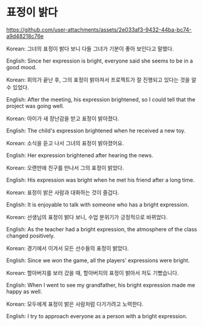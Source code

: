 # 표정이 밝다


https://github.com/user-attachments/assets/2e033af3-9432-44ba-bc74-a9d48218c76e


Korean: 그녀의 표정이 밝다 보니 다들 그녀가 기분이 좋아 보인다고 말했다.

English: Since her expression is bright, everyone said she seems to be in a good mood.


Korean: 회의가 끝난 후, 그의 표정이 밝아져서 프로젝트가 잘 진행되고 있다는 것을 알 수 있었다.

English: After the meeting, his expression brightened, so I could tell that the project was going well.


Korean: 아이가 새 장난감을 받고 표정이 밝아졌다.

English: The child's expression brightened when he received a new toy.


Korean: 소식을 듣고 나서 그녀의 표정이 밝아졌어요.

English: Her expression brightened after hearing the news.


Korean: 오랜만에 친구를 만나서 그의 표정이 밝았다.

English: His expression was bright when he met his friend after a long time.


Korean: 표정이 밝은 사람과 대화하는 것이 즐겁다.

English: It is enjoyable to talk with someone who has a bright expression.


Korean: 선생님의 표정이 밝다 보니, 수업 분위기가 긍정적으로 바뀌었다.

English: As the teacher had a bright expression, the atmosphere of the class changed positively.


Korean: 경기에서 이겨서 모든 선수들의 표정이 밝았다.

English: Since we won the game, all the players' expressions were bright.


Korean: 할아버지를 보러 갔을 때, 할아버지의 표정이 밝아서 저도 기뻤습니다.

English: When I went to see my grandfather, his bright expression made me happy as well.


Korean: 모두에게 표정이 밝은 사람처럼 다가가려고 노력한다.

English: I try to approach everyone as a person with a bright expression.

